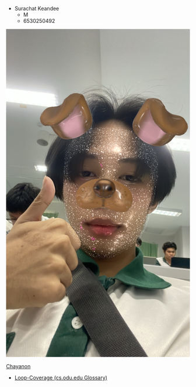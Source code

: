 - Surachat Keandee
  - M
  - 6530250492

![Alt text](123.JPG)

<a href="https://plantzaza.github.io/">Chayanon</a>

- <a href="https://srchx.github.io/loop-coverage">Loop-Coverage (cs.odu.edu Glossary)</a>


